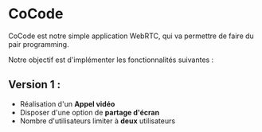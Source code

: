 # CoCode
CoCode est notre simple application WebRTC, qui va permettre de faire du pair programming.

Notre objectif est d'implémenter les fonctionnalités suivantes :

## Version 1 :
- Réalisation d'un **Appel vidéo**
- Disposer d'une option de **partage d'écran**
- Nombre d'utilisateurs limiter à **deux** utilisateurs
